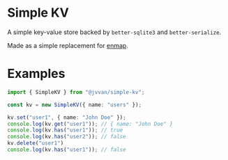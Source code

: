 # Simple KV

A simple key-value store backed by `better-sqlite3` and `better-serialize`.

Made as a simple replacement for [enmap](https://github.com/eslachance/enmap).

# Examples

```ts
import { SimpleKV } from "@jvvan/simple-kv";

const kv = new SimpleKV({ name: "users" });

kv.set("user1", { name: "John Doe" });
console.log(kv.get("user1")); // { name: "John Doe" }
console.log(kv.has("user1")); // true
console.log(kv.has("user2")); // false
kv.delete("user1")
console.log(kv.has("user1")); // false
```